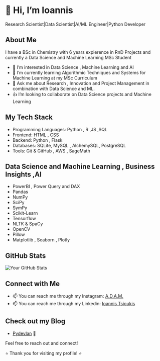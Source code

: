 # 👋 Hi, I’m Ioannis 
Research Scientist|Data Scientist|AI/ML Engineer|Python Developer
## About Me
I have a BSc in Chemistry with 6 years expierence in RnD Projects and currently a Data Science and Machine Learning MSc Student

- 👀 I’m interested in Data Science , Machine Learning and AI
- 🌱 I’m currently learning Algorithmic Techniques and Systems for Machine Learning at my MSc Curriculum 
- 💬 Ask me about Research , Innovation and Project Management in combination with Data Science and ML.
- 👍 I’m looking to collaborate on Data Science projects and Machine Learning 


## My Tech Stack
- Programming Languages: Python , R ,JS ,SQL 
- Frontend: HTML , CSS
- Backend: Python , Flask 
- Databases: SQLite, MySQL , AlchemySQL, PostgreSQL
- Tools: Git & GitHub , AWS , SageMath 

## Data Science and Machine Learning , Business Insights ,AI
- PowerBI , Power Query and DAX
- Pandas
- NumPy
- SciPy
- SymPy
- Scikit-Learn
- Tensorflow
- NLTK & SpaCy
- OpenCV
- Pillow
- Matplotlib , Seaborn , Plotly


## GitHub Stats

![Your GitHub Stats](https://github-readme-stats.vercel.app/api?username=PyDevIan&show_icons=true&count_private=true)


## Connect with Me

- 📫 You can reach me through my Instagram: [A.D.A.M.](https://www.instagram.com/adam_ai_ml?igsh=Z2Y5c3YycWFjeGdy)
- 📫 You can reach me through my Linkedin: [Ioannis Tsioukis](https://www.linkedin.com/in/ioannis-tsioukis/)

## Check out my Blog
- [PydevIan](https://pydevian.github.io/BlogWebsite/) 🚀 


Feel free to reach out and connect!

⭐️ Thank you for visiting my profile! ⭐️

